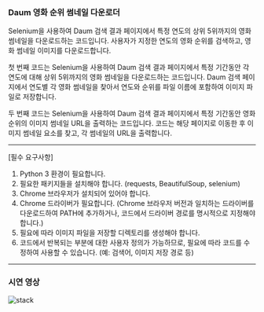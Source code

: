 
### Daum 영화 순위 썸네일 다운로더
Selenium을 사용하여 Daum 검색 결과 페이지에서 특정 연도의 상위 5위까지의 영화 썸네일을 다운로드하는 코드입니다. 
사용자가 지정한 연도의 영화 순위를 검색하고, 영화 썸네일 이미지를 다운로드합니다.


첫 번째 코드는 Selenium을 사용하여 Daum 검색 결과 페이지에서 특정 기간동안 각 연도에 대해 상위 5위까지의 영화 썸네일을 다운로드하는 코드입니다. Daum 검색 페이지에서 연도별 각 영화 썸네일을 찾아서 연도와 순위를 파일 이름에 포함하여 이미지 파일로 저장합니다. 

두 번째 코드는 Selenium을 사용하여 Daum 검색 결과 페이지에서 특정 기간동안 영화 순위의 이미지 썸네일 URL을 출력하는 코드입니다. 코드는 해당 페이지로 이동한 후 이미지 썸네일 요소를 찾고, 각 썸네일의 URL을 출력합니다.

---

<!-- [필수 요구사항]
Python 3 이상
Chrome 브라우저
Chrome 드라이버 -->

[필수 요구사항]

1. Python 3 환경이 필요합니다.
2. 필요한 패키지들을 설치해야 합니다. (requests, BeautifulSoup, selenium)
3. Chrome 브라우저가 설치되어 있어야 합니다.
4. Chrome 드라이버가 필요합니다. (Chrome 브라우저 버전과 일치하는 드라이버를 다운로드하여 PATH에 추가하거나, 코드에서 드라이버 경로를 명시적으로 지정해야 합니다.)
5. 필요에 따라 이미지 파일을 저장할 디렉토리를 생성해야 합니다.
6. 코드에서 반복되는 부분에 대한 사용자 정의가 가능하므로, 필요에 따라 코드를 수정하여 사용할 수 있습니다. (예: 검색어, 이미지 저장 경로 등)

---

### 시연 영상
![stack](https://github.com/jisoooo17/readme_img/blob/main/bbangkkeut_campaign/movie_crawling.gif)